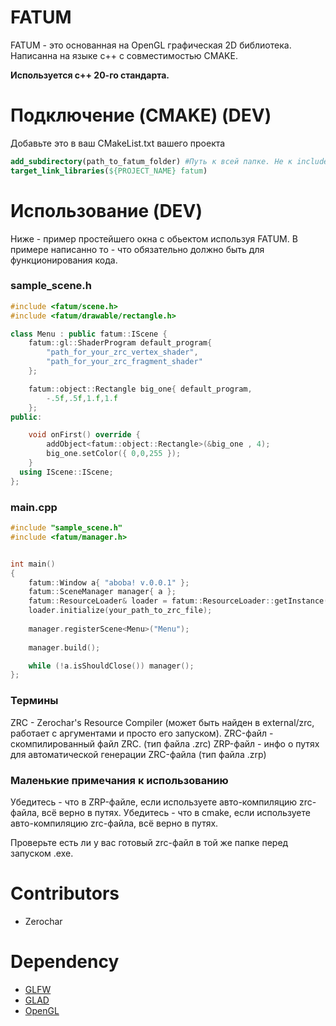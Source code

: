 # FATUM
FATUM - это основанная на OpenGL графическая 2D библиотека. Написанна на языке с++ с совместимостью CMAKE. 

**Используется с++ 20-го стандарта.**
# Подключение (CMAKE) (DEV)
Добавьте это в ваш CMakeList.txt вашего проекта
```CMAKE
add_subdirectory(path_to_fatum_folder) #Путь к всей папке. Не к include
target_link_libraries(${PROJECT_NAME} fatum) 
```

# Использование (DEV)
Ниже - пример простейшего окна с обьектом используя FATUM. В примере написанно то - что обязательно должно быть для функционирования кода. 


### sample_scene.h
```cpp
#include <fatum/scene.h>
#include <fatum/drawable/rectangle.h>

class Menu : public fatum::IScene {
	fatum::gl::ShaderProgram default_program{ 
		"path_for_your_zrc_vertex_shader",
		"path_for_your_zrc_fragment_shader"
	};

	fatum::object::Rectangle big_one{ default_program,
		-.5f,.5f,1.f,1.f
	};
public:

	void onFirst() override {
		addObject<fatum::object::Rectangle>(&big_one , 4);
		big_one.setColor({ 0,0,255 });
	}
  using IScene::IScene;	
};
```

### main.cpp
```cpp
#include "sample_scene.h"
#include <fatum/manager.h>


int main()
{ 
    fatum::Window a{ "aboba! v.0.0.1" };
    fatum::SceneManager manager{ a };
    fatum::ResourceLoader& loader = fatum::ResourceLoader::getInstance();
    loader.initialize(your_path_to_zrc_file); 
    
    manager.registerScene<Menu>("Menu");
    
    manager.build();

    while (!a.isShouldClose()) manager();
};
```

### Термины
ZRC - Zerochar's Resource Compiler (может быть найден в external/zrc, работает с аргументами и просто его запуском).
ZRC-файл - скомпилированный файл ZRC. (тип файла .zrc)
ZRP-файл - инфо о путях для автоматической генерации ZRC-файла (тип файла .zrp)

### Маленькие примечания к использованию
Убедитесь - что в ZRP-файле, если используете авто-компиляцию zrc-файла, всё верно в путях.
Убедитесь - что в cmake, если используете авто-компиляцию zrc-файла, всё верно в путях.

Проверьте есть ли у вас готовый zrc-файл в той же папке перед запуском .exe.

# Contributors
- Zerochar

# Dependency
- [GLFW](https://github.com/glfw/glfw)
- [GLAD](https://glad.dav1d.de/)
- [OpenGL](https://www.opengl.org/)
